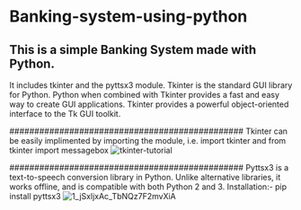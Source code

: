 # Banking-system-using-python
This is a simple Banking System made with Python.
-------------------------------------------------
It includes tkinter and the pyttsx3 module.
Tkinter is the standard GUI library for Python. Python when combined with Tkinter provides a fast and easy way to create GUI applications. Tkinter provides a powerful object-oriented interface to the Tk GUI toolkit.


###############################################
Tkinter can be easily implimented by importing the module, i.e. import tkinter and from tkinter import messagebox
![tkinter-tutorial](https://user-images.githubusercontent.com/99202913/198868784-8673f619-b460-485e-bcb8-87c3da82be6a.png)

###############################################
Pyttsx3 is a text-to-speech conversion library in Python. Unlike alternative libraries, it works offline, and is compatible with both Python 2 and 3.
Installation:-
pip install pyttsx3
![1_jSxljxAc_TbNQz7F2mvXiA](https://user-images.githubusercontent.com/99202913/198868874-2b6be159-1a93-4f86-9b1f-39fc695da53c.png)
